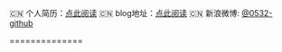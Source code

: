 
:cn: 个人简历：[点此阅读](http://0532.github.io/resume)
:cn: blog地址：[点此阅读](http://0532.github.io)
:cn: 新浪微博: [@0532-github](http://weibo.com/234654066)

==============
